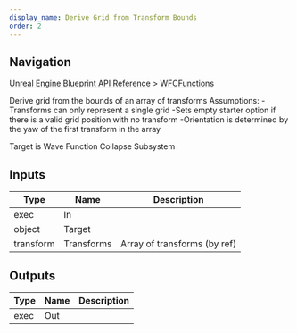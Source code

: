 ```yaml
---
display_name: Derive Grid from Transform Bounds
order: 2
---
```

## Navigation

[Unreal Engine Blueprint API Reference](https://dev.epicgames.com/documentation/en-us/unreal-engine/BlueprintAPI) > [WFCFunctions](https://dev.epicgames.com/documentation/en-us/unreal-engine/BlueprintAPI/WFCFunctions)

Derive grid from the bounds of an array of transforms
Assumptions:
-Transforms can only represent a single grid
-Sets empty starter option if there is a valid grid position with no transform
-Orientation is determined by the yaw of the first transform in the array

Target is Wave Function Collapse Subsystem

## Inputs

| Type | Name | Description |
| --- | --- | --- |
| exec | In |  |
| object | Target |  |
| transform | Transforms | Array of transforms (by ref) |

## Outputs

| Type | Name | Description |
| --- | --- | --- |
| exec | Out |  |
